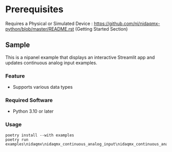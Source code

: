 Prerequisites
===============
Requires a Physical or Simulated Device : https://github.com/ni/nidaqmx-python/blob/master/README.rst (Getting Started Section)

## Sample

This is a nipanel example that displays an interactive Streamlit app and updates continuous analog input examples.

### Feature

- Supports various data types

### Required Software

- Python 3.10 or later

### Usage

```pwsh
poetry install --with examples
poetry run examples\nidaqmx\nidaqmx_continuous_analog_input\nidaqmx_continuous_analog_input.py
```
